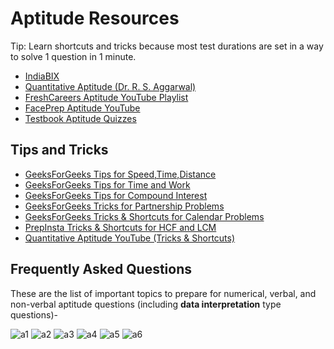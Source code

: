 # Aptitude Resources
Tip: Learn shortcuts and tricks because most test durations are set in a way to solve 1 question in 1 minute.

- [IndiaBIX](https://www.indiabix.com/)
- [Quantitative Aptitude (Dr. R. S. Aggarwal)](https://drive.google.com/file/d/10aMl8wI1vzw6qkMUEsCllyWpS5O1L0iu/view?usp=sharing)
- [FreshCareers Aptitude YouTube Playlist](https://www.youtube.com/playlist?list=PLjLhUHPsqNYnM1DmZhIbtd9wNhPO1HGPT)
- [FacePrep Aptitude YouTube](https://www.youtube.com/playlist?list=PLBG_hRMQjgpwN2WhFoFZG_jad1fLgKSnZ)
- [Testbook Aptitude Quizzes](https://testbook.com/free-online-quizzes)

## Tips and Tricks
- [GeeksForGeeks Tips for Speed,Time,Distance](https://www.geeksforgeeks.org/tips-and-tricks-for-speed-distance-and-time/)
- [GeeksForGeeks Tips for Time and Work](https://www.geeksforgeeks.org/time-and-work/)
- [GeeksForGeeks Tips for Compound Interest](https://www.geeksforgeeks.org/shortcuts-and-tricks-for-compound-interest/)
- [GeeksForGeeks Tricks for Partnership Problems](https://www.geeksforgeeks.org/tricks-to-solve-partnership-problems/)
- [GeeksForGeeks Tricks & Shortcuts for Calendar Problems](https://www.geeksforgeeks.org/tricks-to-solve-calendar-problems/)
- [PrepInsta Tricks & Shortcuts for HCF and LCM](https://prepinsta.com/hcf-and-lcm/tips-and-tricks-and-shortcuts/) 
- [Quantitative Aptitude YouTube (Tricks & Shortcuts)](https://www.youtube.com/playlist?list=PLpyc33gOcbVA4qXMoQ5vmhefTruk5t9lt)

## Frequently Asked Questions
These are the list of important topics to prepare for numerical, verbal, and non-verbal aptitude questions (including **data interpretation** type questions)-

![a1](https://github.com/Samuela31/Campus-Placement-and-Miscellaneous-CS-Resources-and-Questions/blob/main/Aptitude/a1.jpg)
![a2](https://github.com/Samuela31/Campus-Placement-and-Miscellaneous-CS-Resources-and-Questions/blob/main/Aptitude/a2.jpg)
![a3](https://github.com/Samuela31/Campus-Placement-and-Miscellaneous-CS-Resources-and-Questions/blob/main/Aptitude/a3.jpg)
![a4](https://github.com/Samuela31/Campus-Placement-and-Miscellaneous-CS-Resources-and-Questions/blob/main/Aptitude/a4.jpg)
![a5](https://github.com/Samuela31/Campus-Placement-and-Miscellaneous-CS-Resources-and-Questions/blob/main/Aptitude/a5.jpg)
![a6](https://github.com/Samuela31/Campus-Placement-and-Miscellaneous-CS-Resources-and-Questions/blob/main/Aptitude/a6.jpg)
